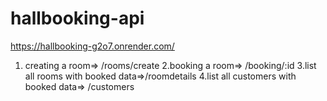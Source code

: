 # hallbooking-api
https://hallbooking-g2o7.onrender.com/
1. creating a room=> /rooms/create
2.booking a room=> /booking/:id
3.list all rooms with booked data=>/roomdetails
4.list all customers with booked data=> /customers
